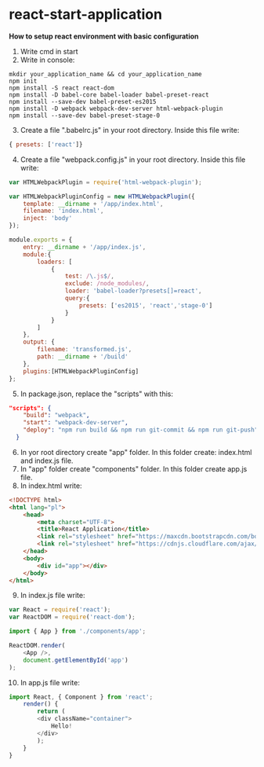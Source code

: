 # react-start-application
**How to setup react environment with basic configuration**
1. Write cmd in start
2. Write in console:
```
mkdir your_application_name && cd your_application_name
npm init
npm install -S react react-dom
npm install -D babel-core babel-loader babel-preset-react
npm install --save-dev babel-preset-es2015
npm install -D webpack webpack-dev-server html-webpack-plugin
npm install --save-dev babel-preset-stage-0
```
3. Create a file ".babelrc.js" in your root directory. Inside this file write:
```js
{ presets: ['react']}
```
4. Create a file "webpack.config.js" in your root directory. Inside this file write:
```js
var HTMLWebpackPlugin = require('html-webpack-plugin');

var HTMLWebpackPluginConfig = new HTMLWebpackPlugin({
    template: __dirname + '/app/index.html',
    filename: 'index.html',
    inject: 'body'
});

module.exports = {
    entry: __dirname + '/app/index.js',
    module:{
        loaders: [
            {
                test: /\.js$/,
                exclude: /node_modules/,
                loader: 'babel-loader?presets[]=react',
                query:{
                    presets: ['es2015', 'react','stage-0']
                }
            }
        ]
    },
    output: {
        filename: 'transformed.js',
        path: __dirname + '/build'
    },
    plugins:[HTMLWebpackPluginConfig]
};
```
5. In package.json, replace the "scripts" with this:
```json
"scripts": {
    "build": "webpack",
    "start": "webpack-dev-server",
    "deploy": "npm run build && npm run git-commit && npm run git-push"
  }
```
6. In yor root directory create "app" folder. In this folder create: index.html and index.js file.
7. In "app" folder create "components" folder. In this folder create app.js file.
8. In index.html write:
```html
<!DOCTYPE html>
<html lang="pl">
    <head>
        <meta charset="UTF-8">
        <title>React Application</title>
        <link rel="stylesheet" href="https://maxcdn.bootstrapcdn.com/bootstrap/3.3.7/css/bootstrap.min.css">
        <link rel="stylesheet" href="https://cdnjs.cloudflare.com/ajax/libs/font-awesome/4.7.0/css/font-awesome.min.css">
    </head>
    <body>
        <div id="app"></div>
    </body>
</html>
```
9. In index.js file write:
```js
var React = require('react');
var ReactDOM = require('react-dom');

import { App } from './components/app';

ReactDOM.render(
    <App />,
    document.getElementById('app')
);
```
10. In app.js file write:
```js
import React, { Component } from 'react';
    render() {
        return (
        <div className="container">
            Hello!
        </div>
        );
    }
}
```
